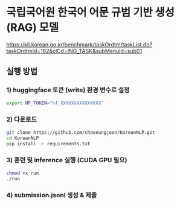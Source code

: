# 국립국어원 한국어 어문 규범 기반 생성 (RAG) 모델

https://kli.korean.go.kr/benchmark/taskOrdtm/taskList.do?taskOrdtmId=182&clCd=ING_TASK&subMenuId=sub01

## 실행 방법

### 1) huggingface 토큰 (write) 환경 변수로 설정

```bash
export HF_TOKEN="hf_XXXXXXXXXXXXXXX"
```
### 2) 다운로드

```bash
git clone https://github.com/chaseungjoon/KoreanNLP.git
cd KoreanNLP
pip install -r requirements.txt
```

### 3) 훈련 및 inference 실행 (CUDA GPU 필요)
```bash
chmod +x run
./run
```

### 4) submission.jsonl 생성 & 제출